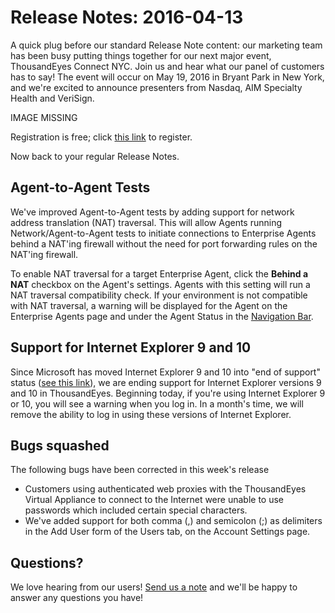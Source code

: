 # Release Notes: 2016-04-13

A quick plug before our standard Release Note content: our marketing team has been busy putting things together for our next major event, ThousandEyes Connect NYC. Join us and hear what our panel of customers has to say! The event will occur on May 19, 2016 in Bryant Park in New York, and we're excited to announce presenters from Nasdaq, AIM Specialty Health and VeriSign.

IMAGE MISSING

Registration is free; click [this link](https://www.thousandeyes.com/events/connect/new-york-2016) to register.

Now back to your regular Release Notes.

## Agent-to-Agent Tests

We've improved Agent-to-Agent tests by adding support for network address translation \(NAT\) traversal. This will allow Agents running Network/Agent-to-Agent tests to initiate connections to Enterprise Agents behind a NAT'ing firewall without the need for port forwarding rules on the NAT'ing firewall.

To enable NAT traversal for a target Enterprise Agent, click the **Behind a NAT** checkbox on the Agent's settings.  Agents with this setting will run a NAT traversal compatibility check.  If your environment is not compatible with NAT traversal, a warning will be displayed for the Agent on the Enterprise Agents page and under the Agent Status in the [Navigation Bar](https://success.thousandeyes.com/ViewArticle?articleIdParam=kA0E0000000CmmgKAC).

## Support for Internet Explorer 9 and 10

Since Microsoft has moved Internet Explorer 9 and 10 into "end of support" status \([see this link](https://www.microsoft.com/en-us/WindowsForBusiness/End-of-IE-support)\), we are ending support for Internet Explorer versions 9 and 10 in ThousandEyes. Beginning today, if you're using Internet Explorer 9 or 10, you will see a warning when you log in. In a month's time, we will remove the ability to log in using these versions of Internet Explorer.

##  Bugs squashed

The following bugs have been corrected in this week's release

* Customers using authenticated web proxies with the ThousandEyes Virtual Appliance to connect to the Internet were unable to use passwords which included certain special characters. 
* We've added support for both comma \(,\) and semicolon \(;\) as delimiters in the Add User form of the Users tab, on the Account Settings page.

## Questions?

We love hearing from our users!  [Send us a note](mailto:support@thousandeyes.com?subject=2016-04-13+release+update) and we'll be happy to answer any questions you have!


